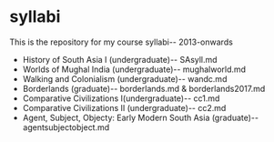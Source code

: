 syllabi
=======

This is the repository for my course syllabi-- 2013-onwards
* History of South Asia I (undergraduate)-- SAsyll.md
* Worlds of Mughal India (undergraduate)-- mughalworld.md
* Walking and Colonialism (undergraduate)-- wandc.md
* Borderlands (graduate)-- borderlands.md & borderlands2017.md
* Comparative Civilizations I(undergraduate)-- cc1.md
* Comparative Civilizations II (undergraduate)-- cc2.md
* Agent, Subject, Objecty: Early Modern South Asia (graduate)-- agentsubjectobject.md
